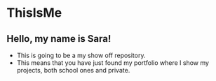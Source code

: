 # ThisIsMe
## Hello, my name is Sara!
- This is going to be a my show off repository. 
- This means that you have just found my portfolio where I show my projects, both school ones and private. 
